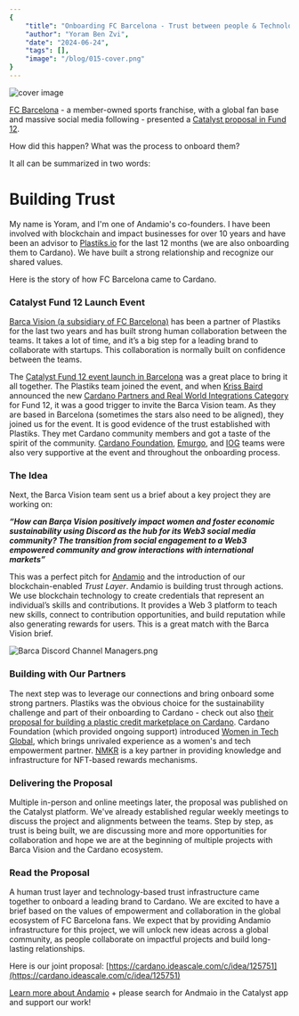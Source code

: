 ```yaml
---
{
    "title": "Onboarding FC Barcelona - Trust between people & Technology that builds trust",
    "author": "Yoram Ben Zvi",
    "date": "2024-06-24",
    "tags": [],
    "image": "/blog/015-cover.png"
}
---
```


![cover image](/blog/015-cover.png)

[FC Barcelona](https://www.fcbarcelona.com/) - a member-owned sports franchise, with a global fan base and massive social media following - presented a [Catalyst proposal in Fund 12](https://cardano.ideascale.com/c/idea/125751).

How did this happen? What was the process to onboard them?

It all can be summarized in two words:

# Building Trust

My name is Yoram, and I'm one of Andamio's co-founders. I have been involved with blockchain and impact businesses for over 10 years and have been an advisor to [Plastiks.io](https://www.plastiks.io/) for the last 12 months (we are also onboarding them to Cardano). We have built a strong relationship and recognize our shared values.

Here is the story of how FC Barcelona came to Cardano.

### Catalyst Fund 12 Launch Event

[Barca Vision (a subsidiary of FC Barcelona)](https://barcavision.fcbarcelona.com/) has been a partner of Plastiks for the last two years and has built strong human collaboration between the teams. It takes a lot of time, and it’s a big step for a leading brand to collaborate with startups. This collaboration is normally built on confidence between the teams.

The [Catalyst Fund 12 event launch in Barcelona](https://lu.ma/m5lq3loo) was a great place to bring it all together. The Plastiks team joined the event, and when [Kriss Baird](https://twitter.com/krissbaird) announced the new [Cardano Partners and Real World Integrations Category](https://projectcatalyst.io/funds/12/cardano-partners-and-real-world-integrations) for Fund 12, it was a good trigger to invite the Barca Vision team. As they are based in Barcelona (sometimes the stars also need to be aligned), they joined us for the event. It is good evidence of the trust established with Plastiks. They met Cardano community members and got a taste of the spirit of the community. [Cardano Foundation](https://cardanofoundation.org/), [Emurgo](https://www.emurgo.io/), and [IOG](https://iohk.io/) teams were also very supportive at the event and throughout the onboarding process.

### The Idea

Next, the Barca Vision team sent us a brief about a key project they are working on:

***“How can Barça Vision positively impact women and foster economic sustainability using Discord as the hub for its Web3 social media community? The transition from social engagement to a Web3 empowered community and grow interactions with international markets”***

This was a perfect pitch for [Andamio](https://andamio.io) and the introduction of our blockchain-enabled *Trust Layer*. Andamio is building trust through actions. We use blockchain technology to create credentials that represent an individual’s skills and contributions. It provides a Web 3 platform to teach new skills, connect to contribution opportunities, and build reputation while also generating rewards for users. This is a great match with the Barca Vision brief.

![Barca Discord Channel Managers.png](/blog/015-barca.png)

### Building with Our Partners

The next step was to leverage our connections and bring onboard some strong partners. Plastiks was the obvious choice for the sustainability challenge and part of their onboarding to Cardano - check out also [their proposal for building a plastic credit marketplace on Cardano](https://cardano.ideascale.com/c/idea/119232). Cardano Foundation (which provided ongoing support) introduced [Women in Tech Global](https://women-in-tech.org/), which brings unrivaled experience as a women's and tech empowerment partner. [NMKR](https://www.nmkr.io/) is a key partner in providing knowledge and infrastructure for NFT-based rewards mechanisms.

### Delivering the Proposal

Multiple in-person and online meetings later, the proposal was published on the Catalyst platform. We've already established regular weekly meetings to discuss the project and alignments between the teams. Step by step, as trust is being built, we are discussing more and more opportunities for collaboration and hope we are at the beginning of multiple projects with Barca Vision and the Cardano ecosystem.


### Read the Proposal

A human trust layer and technology-based trust infrastructure came together to onboard a leading brand to Cardano. We are excited to have a brief based on the values of empowerment and collaboration in the global ecosystem of FC Barcelona fans. We expect that by providing Andamio infrastructure for this project, we will unlock new ideas across a global community, as people collaborate on impactful projects and build long-lasting relationships.


Here is our joint proposal: [https://cardano.ideascale.com/c/idea/125751](https://cardano.ideascale.com/c/idea/125751)

[Learn more about Andamio](https://andamio.io) + please search for Andmaio in the Catalyst app and support our work!
